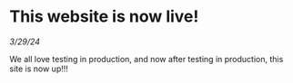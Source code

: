 # This website is now live!
_3/29/24_

We all love testing in production, and now after testing in production, this site is now up!!!